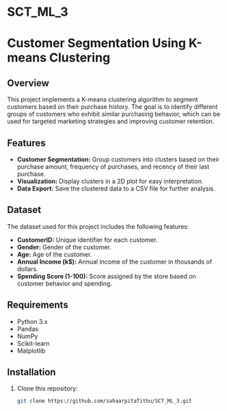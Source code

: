 # SCT_ML_3
# Customer Segmentation Using K-means Clustering

## Overview

This project implements a K-means clustering algorithm to segment customers based on their purchase history. The goal is to identify different groups of customers who exhibit similar purchasing behavior, which can be used for targeted marketing strategies and improving customer retention.

## Features

- **Customer Segmentation:** Group customers into clusters based on their purchase amount, frequency of purchases, and recency of their last purchase.
- **Visualization:** Display clusters in a 2D plot for easy interpretation.
- **Data Export:** Save the clustered data to a CSV file for further analysis.

## Dataset

The dataset used for this project includes the following features:
- **CustomerID:** Unique identifier for each customer.
- **Gender:** Gender of the customer.
- **Age:** Age of the customer.
- **Annual Income (k$):** Annual income of the customer in thousands of dollars.
- **Spending Score (1-100):** Score assigned by the store based on customer behavior and spending.

## Requirements

- Python 3.x
- Pandas
- NumPy
- Scikit-learn
- Matplotlib

## Installation

1. Clone this repository:
   ```bash
   git clone https://github.com/sahaarpitaTithu/SCT_ML_3.git
